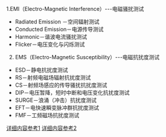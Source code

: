 1.EMI（Electro-Magnetic Interference）---电磁骚扰测试

- Radiated Emission －空间辐射测试
- Conducted Emission－电源传导测试
- Harmonic－谐波电流骚扰测试
- Flicker－电压变化与闪烁测试

2. EMS（Electro-Magnetic Susceptibility）---电磁抗扰度测试

- ESD－静电抗扰度测试
- RS－射频电磁场辐射抗扰度测试
- CS－射频场感应的传导骚扰抗扰度测试
- DIP－电压暂降，短时中断和电压变化抗扰度测试
- SURGE－浪涌（冲击）抗扰度测试
- EFT－电快速瞬变脉冲群抗扰度测试
- FMF－工频磁场抗扰度测试

[详细内容参考1](https://github.com/aglarevv/aglarevv.github.io/blob/main/static/EMC%E6%B5%8B%E8%AF%95%E9%A1%B9%E7%9B%AE%E8%AF%A6%E8%BF%B0.pdf)
[详细内容参考2](https://github.com/aglarevv/aglarevv.github.io/blob/main/static/EMC%E6%B5%8B%E8%AF%95%E6%8C%87%E6%A0%87%E5%8F%8A%E6%B5%8B%E8%AF%95%E6%96%B9%E6%B3%95%E4%BB%8B%E7%BB%8D.pdf)